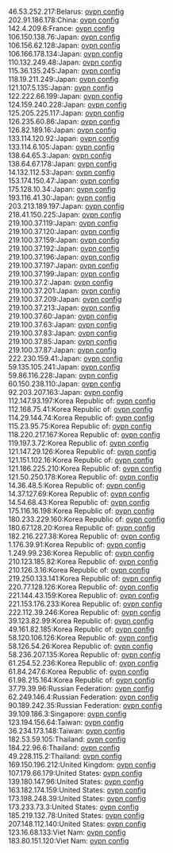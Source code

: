 46.53.252.217:Belarus: [ovpn config](vpn/46_53_252_217.ovpn)  
202.91.186.178:China: [ovpn config](vpn/202_91_186_178.ovpn)  
142.4.209.6:France: [ovpn config](vpn/142_4_209_6.ovpn)  
106.150.138.76:Japan: [ovpn config](vpn/106_150_138_76.ovpn)  
106.156.62.128:Japan: [ovpn config](vpn/106_156_62_128.ovpn)  
106.166.178.134:Japan: [ovpn config](vpn/106_166_178_134.ovpn)  
110.132.249.48:Japan: [ovpn config](vpn/110_132_249_48.ovpn)  
115.36.135.245:Japan: [ovpn config](vpn/115_36_135_245.ovpn)  
118.19.211.249:Japan: [ovpn config](vpn/118_19_211_249.ovpn)  
121.107.5.135:Japan: [ovpn config](vpn/121_107_5_135.ovpn)  
122.222.66.199:Japan: [ovpn config](vpn/122_222_66_199.ovpn)  
124.159.240.228:Japan: [ovpn config](vpn/124_159_240_228.ovpn)  
125.205.225.117:Japan: [ovpn config](vpn/125_205_225_117.ovpn)  
126.235.60.86:Japan: [ovpn config](vpn/126_235_60_86.ovpn)  
126.82.189.16:Japan: [ovpn config](vpn/126_82_189_16.ovpn)  
133.114.120.92:Japan: [ovpn config](vpn/133_114_120_92.ovpn)  
133.114.6.105:Japan: [ovpn config](vpn/133_114_6_105.ovpn)  
138.64.65.3:Japan: [ovpn config](vpn/138_64_65_3.ovpn)  
138.64.67.178:Japan: [ovpn config](vpn/138_64_67_178.ovpn)  
14.132.112.53:Japan: [ovpn config](vpn/14_132_112_53.ovpn)  
153.174.150.47:Japan: [ovpn config](vpn/153_174_150_47.ovpn)  
175.128.10.34:Japan: [ovpn config](vpn/175_128_10_34.ovpn)  
193.116.41.30:Japan: [ovpn config](vpn/193_116_41_30.ovpn)  
203.213.189.197:Japan: [ovpn config](vpn/203_213_189_197.ovpn)  
218.41.150.225:Japan: [ovpn config](vpn/218_41_150_225.ovpn)  
219.100.37.119:Japan: [ovpn config](vpn/219_100_37_119.ovpn)  
219.100.37.120:Japan: [ovpn config](vpn/219_100_37_120.ovpn)  
219.100.37.159:Japan: [ovpn config](vpn/219_100_37_159.ovpn)  
219.100.37.192:Japan: [ovpn config](vpn/219_100_37_192.ovpn)  
219.100.37.196:Japan: [ovpn config](vpn/219_100_37_196.ovpn)  
219.100.37.197:Japan: [ovpn config](vpn/219_100_37_197.ovpn)  
219.100.37.199:Japan: [ovpn config](vpn/219_100_37_199.ovpn)  
219.100.37.2:Japan: [ovpn config](vpn/219_100_37_2.ovpn)  
219.100.37.201:Japan: [ovpn config](vpn/219_100_37_201.ovpn)  
219.100.37.209:Japan: [ovpn config](vpn/219_100_37_209.ovpn)  
219.100.37.213:Japan: [ovpn config](vpn/219_100_37_213.ovpn)  
219.100.37.60:Japan: [ovpn config](vpn/219_100_37_60.ovpn)  
219.100.37.63:Japan: [ovpn config](vpn/219_100_37_63.ovpn)  
219.100.37.83:Japan: [ovpn config](vpn/219_100_37_83.ovpn)  
219.100.37.85:Japan: [ovpn config](vpn/219_100_37_85.ovpn)  
219.100.37.87:Japan: [ovpn config](vpn/219_100_37_87.ovpn)  
222.230.159.41:Japan: [ovpn config](vpn/222_230_159_41.ovpn)  
59.135.105.241:Japan: [ovpn config](vpn/59_135_105_241.ovpn)  
59.86.116.228:Japan: [ovpn config](vpn/59_86_116_228.ovpn)  
60.150.238.110:Japan: [ovpn config](vpn/60_150_238_110.ovpn)  
92.203.207.163:Japan: [ovpn config](vpn/92_203_207_163.ovpn)  
112.147.93.197:Korea Republic of: [ovpn config](vpn/112_147_93_197.ovpn)  
112.168.75.41:Korea Republic of: [ovpn config](vpn/112_168_75_41.ovpn)  
114.29.144.74:Korea Republic of: [ovpn config](vpn/114_29_144_74.ovpn)  
115.23.95.75:Korea Republic of: [ovpn config](vpn/115_23_95_75.ovpn)  
118.220.217.167:Korea Republic of: [ovpn config](vpn/118_220_217_167.ovpn)  
119.197.3.72:Korea Republic of: [ovpn config](vpn/119_197_3_72.ovpn)  
121.147.29.126:Korea Republic of: [ovpn config](vpn/121_147_29_126.ovpn)  
121.151.102.16:Korea Republic of: [ovpn config](vpn/121_151_102_16.ovpn)  
121.186.225.210:Korea Republic of: [ovpn config](vpn/121_186_225_210.ovpn)  
121.50.250.178:Korea Republic of: [ovpn config](vpn/121_50_250_178.ovpn)  
14.36.48.5:Korea Republic of: [ovpn config](vpn/14_36_48_5.ovpn)  
14.37.127.69:Korea Republic of: [ovpn config](vpn/14_37_127_69.ovpn)  
14.54.68.43:Korea Republic of: [ovpn config](vpn/14_54_68_43.ovpn)  
175.116.16.198:Korea Republic of: [ovpn config](vpn/175_116_16_198.ovpn)  
180.233.229.160:Korea Republic of: [ovpn config](vpn/180_233_229_160.ovpn)  
180.67.128.20:Korea Republic of: [ovpn config](vpn/180_67_128_20.ovpn)  
182.216.227.38:Korea Republic of: [ovpn config](vpn/182_216_227_38.ovpn)  
1.176.39.91:Korea Republic of: [ovpn config](vpn/1_176_39_91.ovpn)  
1.249.99.236:Korea Republic of: [ovpn config](vpn/1_249_99_236.ovpn)  
210.123.185.82:Korea Republic of: [ovpn config](vpn/210_123_185_82.ovpn)  
210.126.3.16:Korea Republic of: [ovpn config](vpn/210_126_3_16.ovpn)  
219.250.133.141:Korea Republic of: [ovpn config](vpn/219_250_133_141.ovpn)  
220.77.128.126:Korea Republic of: [ovpn config](vpn/220_77_128_126.ovpn)  
221.144.43.159:Korea Republic of: [ovpn config](vpn/221_144_43_159.ovpn)  
221.153.176.233:Korea Republic of: [ovpn config](vpn/221_153_176_233.ovpn)  
222.112.39.246:Korea Republic of: [ovpn config](vpn/222_112_39_246.ovpn)  
39.123.82.99:Korea Republic of: [ovpn config](vpn/39_123_82_99.ovpn)  
49.161.82.185:Korea Republic of: [ovpn config](vpn/49_161_82_185.ovpn)  
58.120.106.126:Korea Republic of: [ovpn config](vpn/58_120_106_126.ovpn)  
58.126.54.26:Korea Republic of: [ovpn config](vpn/58_126_54_26.ovpn)  
58.236.207.135:Korea Republic of: [ovpn config](vpn/58_236_207_135.ovpn)  
61.254.52.236:Korea Republic of: [ovpn config](vpn/61_254_52_236.ovpn)  
61.84.247.6:Korea Republic of: [ovpn config](vpn/61_84_247_6.ovpn)  
61.98.215.164:Korea Republic of: [ovpn config](vpn/61_98_215_164.ovpn)  
37.79.39.96:Russian Federation: [ovpn config](vpn/37_79_39_96.ovpn)  
62.249.146.4:Russian Federation: [ovpn config](vpn/62_249_146_4.ovpn)  
90.189.242.35:Russian Federation: [ovpn config](vpn/90_189_242_35.ovpn)  
39.109.186.3:Singapore: [ovpn config](vpn/39_109_186_3.ovpn)  
123.194.156.64:Taiwan: [ovpn config](vpn/123_194_156_64.ovpn)  
36.234.173.148:Taiwan: [ovpn config](vpn/36_234_173_148.ovpn)  
182.53.59.105:Thailand: [ovpn config](vpn/182_53_59_105.ovpn)  
184.22.96.6:Thailand: [ovpn config](vpn/184_22_96_6.ovpn)  
49.228.115.2:Thailand: [ovpn config](vpn/49_228_115_2.ovpn)  
169.150.196.212:United Kingdom: [ovpn config](vpn/169_150_196_212.ovpn)  
107.179.66.179:United States: [ovpn config](vpn/107_179_66_179.ovpn)  
139.180.147.96:United States: [ovpn config](vpn/139_180_147_96.ovpn)  
163.182.174.159:United States: [ovpn config](vpn/163_182_174_159.ovpn)  
173.198.248.39:United States: [ovpn config](vpn/173_198_248_39.ovpn)  
173.233.73.3:United States: [ovpn config](vpn/173_233_73_3.ovpn)  
185.219.132.78:United States: [ovpn config](vpn/185_219_132_78.ovpn)  
207.148.112.140:United States: [ovpn config](vpn/207_148_112_140.ovpn)  
123.16.68.133:Viet Nam: [ovpn config](vpn/123_16_68_133.ovpn)  
183.80.151.120:Viet Nam: [ovpn config](vpn/183_80_151_120.ovpn)  
